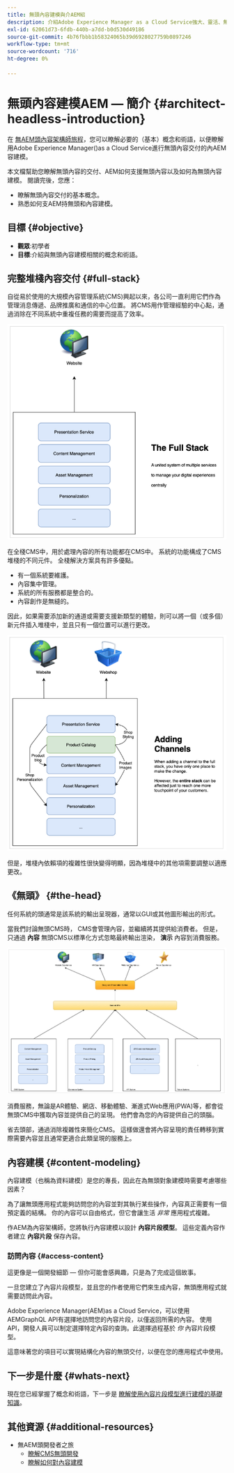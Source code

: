 ```yaml
---
title: 無頭內容建模與介AEM紹
description: 介紹Adobe Experience Manager as a Cloud Service強大、靈活、無頭的功能，以及如何為項目建模內容。
exl-id: 62061d73-6fdb-440b-a7dd-b0d530d49186
source-git-commit: 4b76fbbb1b58324065b39d6928027759b0897246
workflow-type: tm+mt
source-wordcount: '716'
ht-degree: 0%

---
```


# 無頭內容建模AEM — 簡介 {#architect-headless-introduction}

在 [無AEM頭內容架構師旅程](overview.md)，您可以瞭解必要的（基本）概念和術語，以便瞭解用Adobe Experience Manager()as a Cloud Service進行無頭內容交付的內AEM容建模。

本文檔幫助您瞭解無頭內容的交付、AEM如何支援無頭內容以及如何為無頭內容建模。 閱讀完後，您應：

* 瞭解無頭內容交付的基本概念。
* 熟悉如何支AEM持無頭和內容建模。

## 目標 {#objective}

* **觀眾**:初學者
* **目標**:介紹與無頭內容建模相關的概念和術語。

## 完整堆棧內容交付 {#full-stack}

自從易於使用的大規模內容管理系統(CMS)興起以來，各公司一直利用它們作為管理消息傳遞、品牌推廣和通信的中心位置。 將CMS用作管理經驗的中心點，通過消除在不同系統中重複任務的需要而提高了效率。

![經典的全堆棧CMS](/help/journey-headless/developer/assets/full-stack.png)

在全棧CMS中，用於處理內容的所有功能都在CMS中。 系統的功能構成了CMS堆棧的不同元件。 全棧解決方案具有許多優點。

* 有一個系統要維護。
* 內容集中管理。
* 系統的所有服務都是整合的。
* 內容創作是無縫的。

因此，如果需要添加新的通道或需要支援新類型的體驗，則可以將一個（或多個）新元件插入堆棧中，並且只有一個位置可以進行更改。

![向堆棧添加新通道](/help/journey-headless/developer/assets/adding-channel.png)

但是，堆棧內依賴項的複雜性很快變得明顯，因為堆棧中的其他項需要調整以適應更改。

## 《無頭》 {#the-head}

任何系統的頭通常是該系統的輸出呈現器，通常以GUI或其他圖形輸出的形式。

當我們討論無頭CMS時， CMS會管理內容，並繼續將其提供給消費者。 但是，只通過 **內容** 無頭CMS以標準化方式忽略最終輸出渲染， **演示** 內容到消費服務。

![無頭CMS](/help/journey-headless/developer/assets/headless-cms.png)

消費服務，無論是AR體驗、網店、移動體驗、漸進式Web應用(PWA)等，都會從無頭CMS中獲取內容並提供自己的呈現。 他們會為您的內容提供自己的頭腦。

省去頭部，通過消除複雜性來簡化CMS。 這樣做還會將內容呈現的責任轉移到實際需要內容並且通常更適合此類呈現的服務上。

## 內容建模 {#content-modeling}

內容建模（也稱為資料建模）是您的專長，因此在為無頭對象建模時需要考慮哪些因素？

為了讓無頭應用程式能夠訪問您的內容並對其執行某些操作，內容真正需要有一個預定義的結構。 你的內容可以自由格式，但它會讓生活 *非常* 應用程式複雜。

作AEM為內容架構師，您將執行內容建模以設計 **內容片段模型**。 這些定義內容作者建立 **內容片段** 保存內容。

### 訪問內容 {#access-content}

這更像是一個開發細節 — 但你可能會感興趣，只是為了完成這個故事。

一旦您建立了內容片段模型，並且您的作者使用它們來生成內容，無頭應用程式就需要訪問此內容。

Adobe Experience Manager(AEM)as a Cloud Service，可以使用AEMGraphQL API有選擇地訪問您的內容片段，以僅返回所需的內容。 使用API，開發人員可以制定選擇特定內容的查詢。此選擇過程基於 *你* 內容片段模型。

這意味著您的項目可以實現結構化內容的無頭交付，以便在您的應用程式中使用。

## 下一步是什麼 {#whats-next}

現在您已經掌握了概念和術語，下一步是 [瞭解使用內容片段模型進行建模的基礎知識](basics.md)。

## 其他資源 {#additional-resources}

* 無AEM頭開發者之旅
   * [瞭解CMS無頭開發](/help/journey-headless/developer/learn-about.md)
   * [瞭解如何對內容建模](/help/journey-headless/developer/model-your-content.md)
